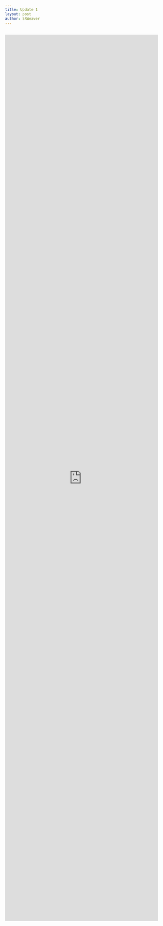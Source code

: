 ```yaml
---
title: Update 1
layout: post
author: SRWeaver
---
```

<br /><iframe title="IMPUnit Podcast" width="100%" height="75%" src="https://video.ploud.jp/video-playlists/embed/f6e2d9d4-a53b-4afa-890e-c794d0e05b5a" frameborder="0" allowfullscreen="" sandbox="allow-same-origin allow-scripts allow-popups"></iframe>
